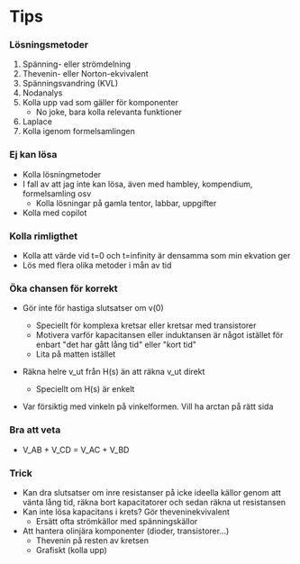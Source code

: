 # Tips
### Lösningsmetoder
1. Spänning- eller strömdelning
2. Thevenin- eller Norton-ekvivalent
3. Spänningsvandring (KVL)
4. Nodanalys
5. Kolla upp vad som gäller för komponenter
    - No joke, bara kolla relevanta funktioner
6. Laplace
7. Kolla igenom formelsamlingen


### Ej kan lösa
- Kolla lösningmetoder
- I fall av att jag inte kan lösa, även med hambley, kompendium, formelsamling osv
    - Kolla lösningar på gamla tentor, labbar, uppgifter
- Kolla med copilot

### Kolla rimligthet
- Kolla att värde vid t=0 och t=infinity är densamma som min ekvation ger
- Lös med flera olika metoder i mån av tid

### Öka chansen för korrekt
- Gör inte för hastiga slutsatser om v(0)
    - Speciellt för komplexa kretsar eller kretsar med transistorer
    - Motivera varför kapacitansen eller induktansen är något istället för enbart "det har gått lång tid" eller "kort tid"
    - Lita på matten istället
- Räkna helre v_ut från H(s) än att räkna v_ut direkt
    - Speciellt om H(s) är enkelt

- Var försiktig med vinkeln på vinkelformen. Vill ha arctan på rätt sida

### Bra att veta
- V_AB  + V_CD = V_AC + V_BD

### Trick
- Kan dra slutsatser om inre resistanser på icke ideella källor genom att vänta lång tid, räkna bort kapacitatorer och sedan räkna ut resistansen
- Kan inte lösa kapacitans i krets? Gör theveninekvivalent
    - Ersätt ofta strömkällor med spänningskällor
- Att hantera olinjära komponenter (dioder, transistorer...)
    - Thevenin på resten av kretsen
    - Grafiskt  (kolla upp)
    